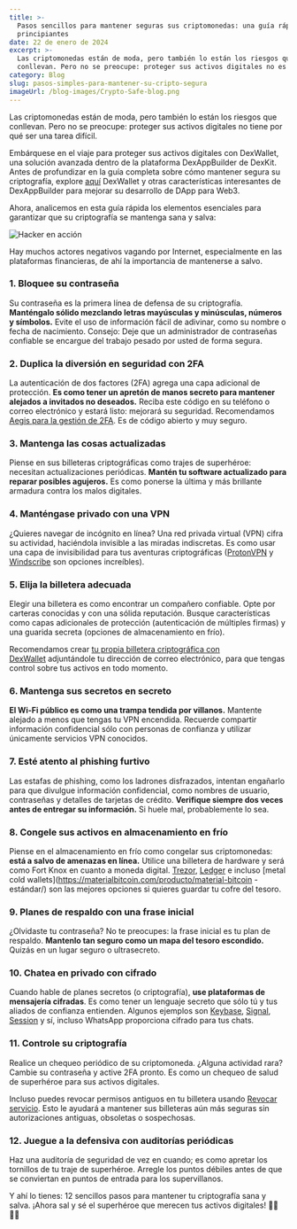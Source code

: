 ```yaml
---
title: >-
  Pasos sencillos para mantener seguras sus criptomonedas: una guía rápida para
  principiantes
date: 22 de enero de 2024
excerpt: >-
  Las criptomonedas están de moda, pero también lo están los riesgos que
  conllevan. Pero no se preocupe: proteger sus activos digitales no es difícil.
category: Blog
slug: pasos-simples-para-mantener-su-cripto-segura
imageUrl: /blog-images/Crypto-Safe-blog.png
---
```

Las criptomonedas están de moda, pero también lo están los riesgos que conllevan. Pero no se preocupe: proteger sus activos digitales no tiene por qué ser una tarea difícil.

Embárquese en el viaje para proteger sus activos digitales con DexWallet, una solución avanzada dentro de la plataforma DexAppBuilder de DexKit. Antes de profundizar en la guía completa sobre cómo mantener segura su criptografía, explore [aquí](https://dexkit.com/dexwallet/) DexWallet y otras características interesantes de DexAppBuilder para mejorar su desarrollo de DApp para Web3.

Ahora, analicemos en esta guía rápida los elementos esenciales para garantizar que su criptografía se mantenga sana y salva:

![Hacker en acción](/blog-images/ce3e8ce3-9c8e-440b-8ae1-906628ec4dc7.jpg)

Hay muchos actores negativos vagando por Internet, especialmente en las plataformas financieras, de ahí la importancia de mantenerse a salvo.

### 1\. Bloquee su contraseña

Su contraseña es la primera línea de defensa de su criptografía. **Manténgalo sólido mezclando letras mayúsculas y minúsculas, números y símbolos.** Evite el uso de información fácil de adivinar, como su nombre o fecha de nacimiento. Consejo: Deje que un administrador de contraseñas confiable se encargue del trabajo pesado por usted de forma segura.

### 2\. Duplica la diversión en seguridad con 2FA

La autenticación de dos factores (2FA) agrega una capa adicional de protección. **Es como tener un apretón de manos secreto para mantener alejados a invitados no deseados.** Reciba este código en su teléfono o correo electrónico y estará listo: mejorará su seguridad. Recomendamos [Aegis para la gestión de 2FA](https://getaegis.app/). Es de código abierto y muy seguro.

### 3\. Mantenga las cosas actualizadas

Piense en sus billeteras criptográficas como trajes de superhéroe: necesitan actualizaciones periódicas. **Mantén tu software actualizado para reparar posibles agujeros.** Es como ponerse la última y más brillante armadura contra los malos digitales.

### 4\. Manténgase privado con una VPN

¿Quieres navegar de incógnito en línea? Una red privada virtual (VPN) cifra su actividad, haciéndola invisible a las miradas indiscretas. Es como usar una capa de invisibilidad para tus aventuras criptográficas ([ProtonVPN](https://protonvpn.com/) y [Windscribe](https://windscribe.com/) son opciones increíbles).

### 5\. Elija la billetera adecuada

Elegir una billetera es como encontrar un compañero confiable. Opte por carteras conocidas y con una sólida reputación. Busque características como capas adicionales de protección (autenticación de múltiples firmas) y una guarida secreta (opciones de almacenamiento en frío).

Recomendamos crear [tu propia billetera criptográfica con DexWallet](https://dexappbuilder.dexkit.com/admin/quick-builder/wallet) adjuntándole tu dirección de correo electrónico, para que tengas control sobre tus activos en todo momento.

### 6\. Mantenga sus secretos en secreto

**El Wi-Fi público es como una trampa tendida por villanos.** Mantente alejado a menos que tengas tu VPN encendida. Recuerde compartir información confidencial sólo con personas de confianza y utilizar únicamente servicios VPN conocidos.

### 7\. Esté atento al phishing furtivo

Las estafas de phishing, como los ladrones disfrazados, intentan engañarlo para que divulgue información confidencial, como nombres de usuario, contraseñas y detalles de tarjetas de crédito. **Verifique siempre dos veces antes de entregar su información.** Si huele mal, probablemente lo sea.

### 8\. Congele sus activos en almacenamiento en frío

Piense en el almacenamiento en frío como congelar sus criptomonedas: **está a salvo de amenazas en línea.** Utilice una billetera de hardware y será como Fort Knox en cuanto a moneda digital. [Trezor](https://trezor.io/), [Ledger](https://www.ledger.com/) e incluso [metal cold wallets](https://materialbitcoin.com/producto/material-bitcoin -estándar/) son las mejores opciones si quieres guardar tu cofre del tesoro.

### 9\. Planes de respaldo con una frase inicial

¿Olvidaste tu contraseña? No te preocupes: la frase inicial es tu plan de respaldo. **Mantenlo tan seguro como un mapa del tesoro escondido.** Quizás en un lugar seguro o ultrasecreto.

### 10\. Chatea en privado con cifrado

Cuando hable de planes secretos (o criptografía), **use plataformas de mensajería cifradas**. Es como tener un lenguaje secreto que sólo tú y tus aliados de confianza entienden. Algunos ejemplos son [Keybase](http://keybase.io), [Signal](https://signal.org/), [Session](https://getsession.org/) y sí, incluso WhatsApp proporciona cifrado para tus chats.

### 11\. Controle su criptografía

Realice un chequeo periódico de su criptomoneda. ¿Alguna actividad rara? Cambie su contraseña y active 2FA pronto. Es como un chequeo de salud de superhéroe para sus activos digitales.

Incluso puedes revocar permisos antiguos en tu billetera usando [Revocar servicio](https://revoke.cash/). Esto le ayudará a mantener sus billeteras aún más seguras sin autorizaciones antiguas, obsoletas o sospechosas.

### 12\. Juegue a la defensiva con auditorías periódicas

Haz una auditoría de seguridad de vez en cuando; es como apretar los tornillos de tu traje de superhéroe. Arregle los puntos débiles antes de que se conviertan en puntos de entrada para los supervillanos.

Y ahí lo tienes: 12 sencillos pasos para mantener tu criptografía sana y salva. ¡Ahora sal y sé el superhéroe que merecen tus activos digitales! 🦸‍♂️🦸‍♀️
